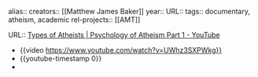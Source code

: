 alias::
creators:: [[Matthew James Baker]]
year::
URL::
tags:: documentary, atheism, academic
rel-projects:: [[AMT]]

URL:: [Types of Atheists | Psychology of Atheism Part 1 - YouTube](https://www.youtube.com/watch?v=UWhz3SXPWkg)
- {{video https://www.youtube.com/watch?v=UWhz3SXPWkg}}
- {{youtube-timestamp 0}}
-
